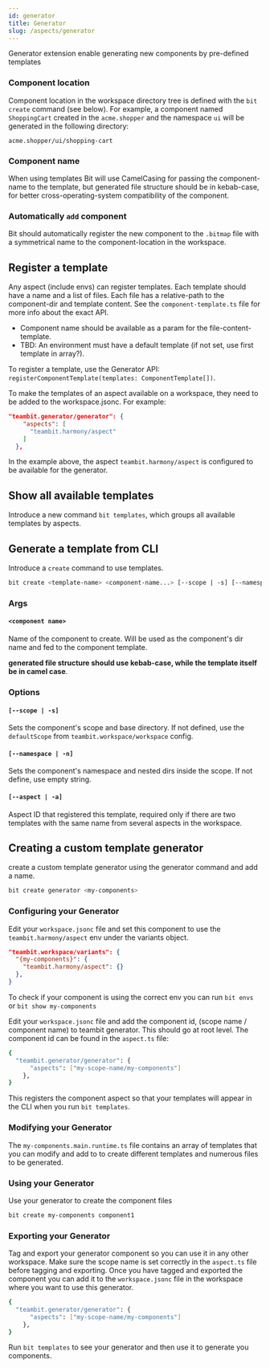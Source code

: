 ```yaml
---
id: generator
title: Generator
slug: /aspects/generator
---
```


Generator extension enable generating new components by pre-defined templates

### Component location

Component location in the workspace directory tree is defined with the `bit create` command (see below). For example, a component named `ShoppingCart` created in the `acme.shopper` and the namespace `ui` will be generated in the following directory:

```
acme.shopper/ui/shopping-cart
```

### Component name

When using templates Bit will use CamelCasing for passing the component-name to the template, but generated file structure should be in kebab-case, for better cross-operating-system compatibility of the component.

### Automatically `add` component

Bit should automatically register the new component to the `.bitmap` file with a symmetrical name to the component-location in the workspace.

## Register a template

Any aspect (include envs) can register templates. Each template should have a name and a list of files. Each file has a relative-path to the component-dir and template content. See the `component-template.ts` file for more info about the exact API.

- Component name should be available as a param for the file-content-template.
- TBD: An environment must have a default template (if not set, use first template in array?).

To register a template, use the Generator API: `registerComponentTemplate(templates: ComponentTemplate[])`.

To make the templates of an aspect available on a workspace, they need to be added to the workspace.jsonc. For example:

```json
"teambit.generator/generator": {
    "aspects": [
      "teambit.harmony/aspect"
    ]
  },
```

In the example above, the aspect `teambit.harmony/aspect` is configured to be available for the generator.

## Show all available templates

Introduce a new command `bit templates`, which groups all available templates by aspects.

## Generate a template from CLI

Introduce a `create` command to use templates.

```sh
bit create <template-name> <component-name...> [--scope | -s] [--namespace | -n] [--aspect | -a]
```

### Args

#### `<component name>`

Name of the component to create. Will be used as the component's dir name and fed to the component template.

**generated file structure should use kebab-case, while the template itself be in camel case**.

### Options

#### `[--scope | -s]`

Sets the component's scope and base directory. If not defined, use the `defaultScope` from `teambit.workspace/workspace` config.

#### `[--namespace | -n]`

Sets the component's namespace and nested dirs inside the scope. If not define, use empty string.

#### `[--aspect | -a]`

Aspect ID that registered this template, required only if there are two templates with the same name from several aspects in the workspace.

## Creating a custom template generator

create a custom template generator using the generator command and add a name.

```bash
bit create generator <my-components>
```

### Configuring your Generator

Edit your `workspace.jsonc` file and set this component to use the `teambit.harmony/aspect` env under the variants object.

```json
"teambit.workspace/variants": {
  "{my-components}": {
    "teambit.harmony/aspect": {}
  },
}
```

To check if your component is using the correct env you can run `bit envs` or `bit show my-components`

Edit your `workspace.jsonc` file and add the component id, (scope name / component name) to teambit generator. This should go at root level. The component id can be found in the `aspect.ts` file:

```bash
{
  "teambit.generator/generator": {
      "aspects": ["my-scope-name/my-components"]
    },
}
```

This registers the component aspect so that your templates will appear in the CLI when you run `bit templates`.

### Modifying your Generator

The `my-components.main.runtime.ts` file contains an array of templates that you can modify and add to to create different templates and numerous files to be generated.

### Using your Generator

Use your generator to create the component files

```bash
bit create my-components component1
```

### Exporting your Generator

Tag and export your generator component so you can use it in any other workspace. Make sure the scope name is set correctly in the `aspect.ts` file before tagging and exporting. Once you have tagged and exported the component you can add it to the `workspace.jsonc` file in the workspace where you want to use this generator.

```bash
{
  "teambit.generator/generator": {
      "aspects": ["my-scope-name/my-components"]
    },
}
```

Run `bit templates` to see your generator and then use it to generate you components.
